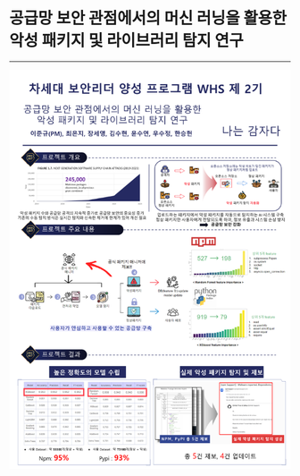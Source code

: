 # 공급망 보안 관점에서의 머신 러닝을 활용한 악성 패키지 및 라이브러리 탐지 연구
- - -

![프로젝트 소개](https://github.com/w-astronuat/WHS2_WeArePotato/blob/main/%ED%94%84%EB%A1%9C%EC%A0%9D%ED%8A%B8%20%ED%8C%9C%ED%94%8C%EB%A0%9B.PNG)
